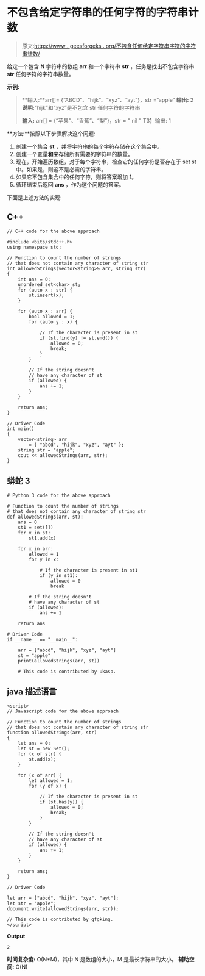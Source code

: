# 不包含给定字符串的任何字符的字符串计数

> 原文:[https://www . geesforgeks . org/不包含任何给定字符串字符的字符串计数/](https://www.geeksforgeeks.org/count-of-strings-that-does-not-contain-any-character-of-a-given-string/)

给定一个包含 **N** 字符串的数组 **arr** 和一个字符串 **str** ，任务是找出不包含字符串 **str** 任何字符的字符串数量。

**示例:**

> **输入:**arr[]= {“ABCD”、“hijk”、“xyz”、“ayt”}，str =“apple”
> **输出:** 2
> **说明:**“hijk”和“xyz”是不包含 str 任何字符的字符串
> 
> **输入:** arr[] = {“苹果”、“香蕉”、“梨”}，str = " nil "
> T3】输出: 1

**方法:**按照以下步骤解决这个问题:

1.  创建一个集合 **st** ，并将字符串的每个字符存储在这个集合中。
2.  创建一个变量**和**来存储所有需要的字符串的数量。
3.  现在，开始遍历数组，对于每个字符串，检查它的任何字符是否存在于 set st 中。如果是，则这不是必需的字符串。
4.  如果它不包含集合中的任何字符，则将答案增加 1。
5.  循环结束后返回 **ans** ，作为这个问题的答案。

下面是上述方法的实现:

## C++

```
// C++ code for the above approach

#include <bits/stdc++.h>
using namespace std;

// Function to count the number of strings
// that does not contain any character of string str
int allowedStrings(vector<string>& arr, string str)
{
    int ans = 0;
    unordered_set<char> st;
    for (auto x : str) {
        st.insert(x);
    }

    for (auto x : arr) {
        bool allowed = 1;
        for (auto y : x) {

            // If the character is present in st
            if (st.find(y) != st.end()) {
                allowed = 0;
                break;
            }
        }

        // If the string doesn't
        // have any character of st
        if (allowed) {
            ans += 1;
        }
    }

    return ans;
}

// Driver Code
int main()
{
    vector<string> arr
        = { "abcd", "hijk", "xyz", "ayt" };
    string str = "apple";
    cout << allowedStrings(arr, str);
}
```

## 蟒蛇 3

```
# Python 3 code for the above approach

# Function to count the number of strings
# that does not contain any character of string str
def allowedStrings(arr, st):
    ans = 0
    st1 = set([])
    for x in st:
        st1.add(x)

    for x in arr:
        allowed = 1
        for y in x:

            # If the character is present in st1
            if (y in st1):
                allowed = 0
                break

        # If the string doesn't
        # have any character of st
        if (allowed):
            ans += 1

    return ans

# Driver Code
if __name__ == "__main__":

    arr = ["abcd", "hijk", "xyz", "ayt"]
    st = "apple"
    print(allowedStrings(arr, st))

    # This code is contributed by ukasp.
```

## java 描述语言

```
<script>
// Javascript code for the above approach

// Function to count the number of strings
// that does not contain any character of string str
function allowedStrings(arr, str)
{
    let ans = 0;
    let st = new Set();
    for (x of str) {
        st.add(x);
    }

    for (x of arr) {
        let allowed = 1;
        for (y of x) {

            // If the character is present in st
            if (st.has(y)) {
                allowed = 0;
                break;
            }
        }

        // If the string doesn't
        // have any character of st
        if (allowed) {
            ans += 1;
        }
    }

    return ans;
}

// Driver Code

let arr = ["abcd", "hijk", "xyz", "ayt"];
let str = "apple";
document.write(allowedStrings(arr, str));

// This code is contributed by gfgking.
</script>
```

**Output**

```
2
```

**时间复杂度:** O(N*M)，其中 N 是数组的大小，M 是最长字符串的大小。
**辅助空间:** O(N)